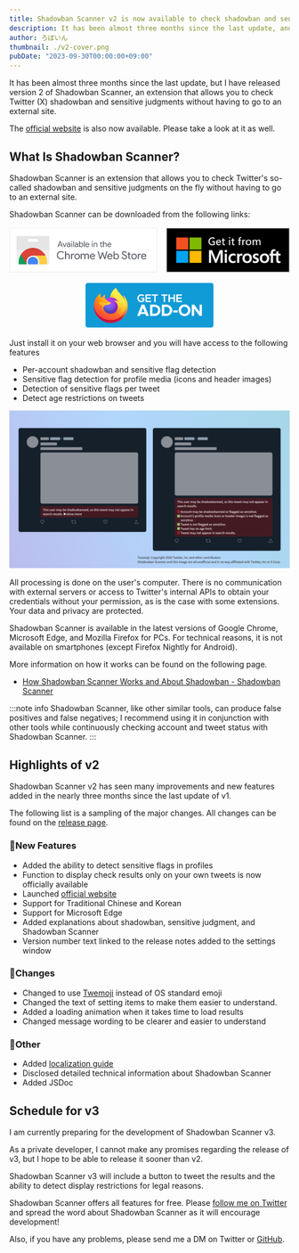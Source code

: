 ```yaml
---
title: Shadowban Scanner v2 is now available to check shadowban and sensitive judgments
description: It has been almost three months since the last update, and I have released version 2 of Shadowban Scanner, an extension that allows you to check Twitter (X) shadowban and sensitive judgments without having to go to an external site. in Shadowban Scanner v2, many improvements and new features have been added in the three months since the last update of v1.
author: ろぼいん
thumbnail: ./v2-cover.png
pubDate: "2023-09-30T00:00:00+09:00"
---
```


It has been almost three months since the last update, but I have released version 2 of Shadowban Scanner, an extension that allows you to check Twitter (X) shadowban and sensitive judgments without having to go to an external site.

The [official website](https://robot-inventor.github.io/shadowban-scanner/) is also now available. Please take a look at it as well.

## What Is Shadowban Scanner?

Shadowban Scanner is an extension that allows you to check Twitter's so-called shadowban and sensitive judgments on the fly without having to go to an external site.

Shadowban Scanner can be downloaded from the following links:

<div id="extension-badge-container">

[![Chrome](./chrome.svg)](https://chrome.google.com/webstore/detail/enlganfikppbjhabhkkilafmkhifadjd/)
[![Edge](./Edge.svg)](https://microsoftedge.microsoft.com/addons/detail/shadowban-scanner/kfeecmboomhggeeceipnbbdjmhjoccbl)
[![Firefox](./Firefox.svg)](https://addons.mozilla.org/firefox/addon/shadowban-scanner/)

</div>
<style>
#extension-badge-container p {
  display: flex;
  flex-direction: row;
  align-items: center;
  justify-content: center;
  flex-wrap: wrap;
  gap: 1rem;
  margin: 1rem 0;
}
#extension-badge-container img {
  width: auto;
  height: 5rem;
}
</style>

Just install it on your web browser and you will have access to the following features

- Per-account shadowban and sensitive flag detection
- Sensitive flag detection for profile media (icons and header images)
- Detection of sensitive flags per tweet
- Detect age restrictions on tweets

![screenshot of Shadowban Scanner](./screenshot2_en.png)

All processing is done on the user's computer. There is no communication with external servers or access to Twitter's internal APIs to obtain your credentials without your permission, as is the case with some extensions. Your data and privacy are protected.

Shadowban Scanner is available in the latest versions of Google Chrome, Microsoft Edge, and Mozilla Firefox for PCs. For technical reasons, it is not available on smartphones (except Firefox Nightly for Android).

More information on how it works can be found on the following page.

- [How Shadowban Scanner Works and About Shadowban - Shadowban Scanner](https://github.com/Robot-Inventor/shadowban-scanner/blob/main/doc/en/about-shadowban.md)

:::note info
Shadowban Scanner, like other similar tools, can produce false positives and false negatives; I recommend using it in conjunction with other tools while continuously checking account and tweet status with Shadowban Scanner.
:::

## Highlights of v2

Shadowban Scanner v2 has seen many improvements and new features added in the nearly three months since the last update of v1.

The following list is a sampling of the major changes. All changes can be found on the [release page](https://github.com/Robot-Inventor/shadowban-scanner/releases/tag/v2.0.0).

### 🎉New Features

- Added the ability to detect sensitive flags in profiles
- Function to display check results only on your own tweets is now officially available
- Launched [official website](https://robot-inventor.github.io/shadowban-scanner/)
- Support for Traditional Chinese and Korean
- Support for Microsoft Edge
- Added explanations about shadowban, sensitive judgment, and Shadowban Scanner
- Version number text linked to the release notes added to the settings window

### 🔧Changes

- Changed to use [Twemoji](https://twemoji.twitter.com/) instead of OS standard emoji
- Changed the text of setting items to make them easier to understand.
- Added a loading animation when it takes time to load results
- Changed message wording to be clearer and easier to understand

### 📝Other

- Added [localization guide](https://github.com/Robot-Inventor/shadowban-scanner/blob/main/doc/localization.md)
- Disclosed detailed technical information about Shadowban Scanner
- Added JSDoc

## Schedule for v3

I am currently preparing for the development of Shadowban Scanner v3.

As a private developer, I cannot make any promises regarding the release of v3, but I hope to be able to release it sooner than v2.

Shadowban Scanner v3 will include a button to tweet the results and the ability to detect display restrictions for legal reasons.

Shadowban Scanner offers all features for free. Please [follow me on Twitter](https://twitter.com/keita_roboin) and spread the word about Shadowban Scanner as it will encourage development!

Also, if you have any problems, please send me a DM on Twitter or [GitHub](https://github.com/Robot-Inventor/shadowban-scanner).
